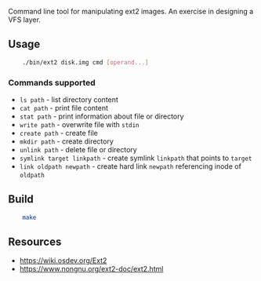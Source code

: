 Command line tool for manipulating ext2 images.
An exercise in designing a VFS layer.

## Usage

```bash
    ./bin/ext2 disk.img cmd [operand...]
```

### Commands supported

- `ls path` - list directory content
- `cat path` - print file content
- `stat path` - print information about file or directory
- `write path` - overwrite file with `stdin`
- `create path` - create file
- `mkdir path` - create directory
- `unlink path` - delete file or directory
- `symlink target linkpath` - create symlink `linkpath` that points to `target`
- `link oldpath newpath` - create hard link `newpath` referencing inode of `oldpath`

## Build

```bash
    make
```

## Resources

- https://wiki.osdev.org/Ext2
- https://www.nongnu.org/ext2-doc/ext2.html